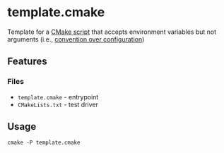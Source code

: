 # template.cmake

Template for a [CMake script](https://cmake.org/cmake/help/latest/manual/cmake.1.html#run-a-script) that accepts environment variables but not arguments (i.e., [convention over configuration](https://en.wikipedia.org/wiki/Convention_over_configuration))

## Features

### Files

- `template.cmake` - entrypoint
- `CMakeLists.txt` - test driver

## Usage

`cmake -P template.cmake`
